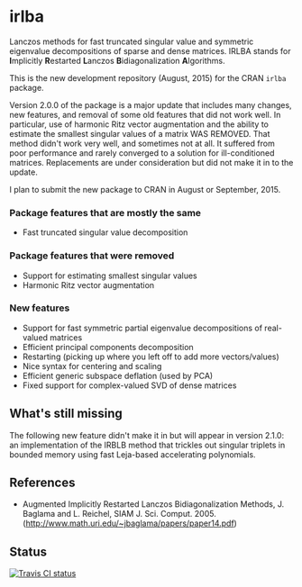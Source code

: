 # irlba

Lanczos methods for fast truncated singular value and symmetric eigenvalue
decompositions of sparse and dense matrices. IRLBA stands for <b>I</b>mplicitly
<b>R</b>estarted <b>L</b>anczos <b>B</b>idiagonalization <b>A</b>lgorithms.

This is the new development repository (August, 2015) for the CRAN `irlba`
package.

Version 2.0.0 of the package is a major update that includes many changes, new
features, and removal of some old features that did not work well. In
particular, use of harmonic Ritz vector augmentation and the ability to
estimate the smallest singular values of a matrix WAS REMOVED. That method
didn't work very well, and sometimes not at all. It suffered from poor
performance and rarely converged to a solution for ill-conditioned matrices.
Replacements are under consideration but did not make it in to the update.

I plan to submit the new package to CRAN in August or September, 2015.

### Package features that are mostly the same
- Fast truncated singular value decomposition

### Package features that were removed
- Support for estimating smallest singular values
- Harmonic Ritz vector augmentation

### New features
- Support for fast symmetric partial eigenvalue decompositions of real-valued matrices
- Efficient principal components decomposition
- Restarting (picking up where you left off to add more vectors/values)
- Nice syntax for centering and scaling
- Efficient generic subspace deflation (used by PCA)
- Fixed support for complex-valued SVD of dense matrices

## What's still missing

The following new feature didn't make it in but will appear in version 2.1.0:
an implementation of the IRBLB method that trickles out singular triplets in
bounded memory using fast Leja-based accelerating polynomials.

## References

* Augmented Implicitly Restarted Lanczos Bidiagonalization Methods, J. Baglama and L. Reichel, SIAM J. Sci. Comput. 2005. (http://www.math.uri.edu/~jbaglama/papers/paper14.pdf)


## Status
<a href="https://travis-ci.org/bwlewis/IRL">
<img src="https://travis-ci.org/bwlewis/IRL.svg?branch=master" alt="Travis CI status"></img>
</a>
